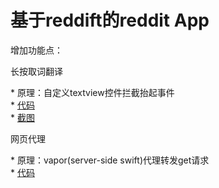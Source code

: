 

# 基于reddift的reddit App
增加功能点：

长按取词翻译  

* 原理：自定义textview控件拦截抬起事件  
* [代码](https://github.com/certainly/UZTextView)  
* [截图](http://i.imgur.com/eECxWm4.gifv)


网页代理 

* 原理：vapor(server-side swift)代理转发get请求    
* [代码](https://github.com/certainly/CustomRedditVaporServer)
  


